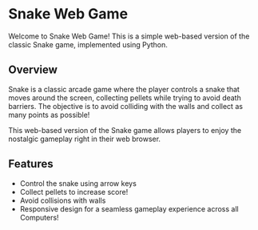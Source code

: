 # Snake Web Game

Welcome to Snake Web Game! This is a simple web-based version of the classic Snake game, implemented using Python.

## Overview

Snake is a classic arcade game where the player controls a snake that moves around the screen, collecting pellets while trying to avoid death barriers. The objective is to avoid colliding with the walls and collect as many points as possible!

This web-based version of the Snake game allows players to enjoy the nostalgic gameplay right in their web browser.

## Features

- Control the snake using arrow keys 
- Collect pellets to increase score!
- Avoid collisions with walls 
- Responsive design for a seamless gameplay experience across all Computers!
